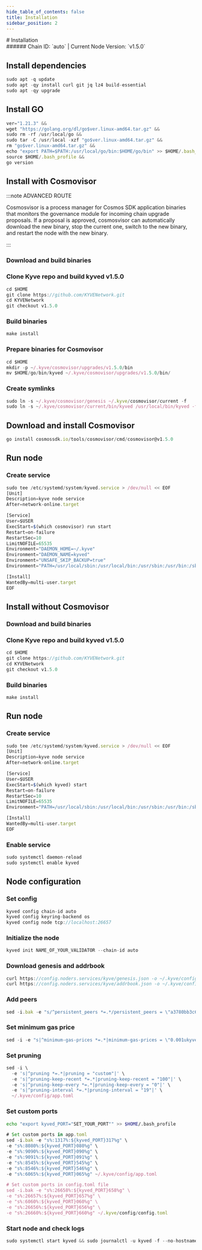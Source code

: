 ```yaml
---
hide_table_of_contents: false
title: Installation
sidebar_position: 2
---
```


<div class="h1-with-icon icon-kyve">
# Installation
</div>
###### Chain ID: `auto` | Current Node Version: `v1.5.0`

## Install dependencies

```js
sudo apt -q update
sudo apt -qy install curl git jq lz4 build-essential
sudo apt -qy upgrade
```

## Install GO
```js
ver="1.21.3" &&
wget "https://golang.org/dl/go$ver.linux-amd64.tar.gz" &&
sudo rm -rf /usr/local/go &&
sudo tar -C /usr/local -xzf "go$ver.linux-amd64.tar.gz" &&
rm "go$ver.linux-amd64.tar.gz" &&
echo "export PATH=$PATH:/usr/local/go/bin:$HOME/go/bin" >> $HOME/.bash_profile &&
source $HOME/.bash_profile &&
go version
```

## Install with Cosmovisor
:::note ADVANCED ROUTE

Cosmosvisor is a process manager for Cosmos SDK application binaries that monitors the governance module for incoming chain upgrade proposals. If a proposal is approved, cosmosvisor can automatically download the new binary, stop the current one, switch to the new binary, and restart the node with the new binary.

:::
### Download and build binaries
### Clone Kyve repo and build kyved v1.5.0
```js
cd $HOME
git clone https://github.com/KYVENetwork.git
cd KYVENetwork
git checkout v1.5.0
```

### Build binaries
```js
make install
```
### Prepare binaries for Cosmovisor
```js
cd $HOME
mkdir -p ~/.kyve/cosmovisor/upgrades/v1.5.0/bin
mv $HOME/go/bin/kyved ~/.kyve/cosmovisor/upgrades/v1.5.0/bin/
```

### Create symlinks
```js
sudo ln -s ~/.kyve/cosmovisor/genesis ~/.kyve/cosmovisor/current -f
sudo ln -s ~/.kyve/cosmovisor/current/bin/kyved /usr/local/bin/kyved -f
```

## Download and install Cosmovisor
```js
go install cosmossdk.io/tools/cosmovisor/cmd/cosmovisor@v1.5.0
```

## Run node
### Create service
```js
sudo tee /etc/systemd/system/kyved.service > /dev/null << EOF
[Unit]
Description=kyve node service
After=network-online.target

[Service]
User=$USER
ExecStart=$(which cosmovisor) run start
Restart=on-failure
RestartSec=10
LimitNOFILE=65535
Environment="DAEMON_HOME=~/.kyve"
Environment="DAEMON_NAME=kyved"
Environment="UNSAFE_SKIP_BACKUP=true"
Environment="PATH=/usr/local/sbin:/usr/local/bin:/usr/sbin:/usr/bin:/sbin:/bin:/usr/games:/usr/local/games:/snap/bin:~/.kyve/cosmovisor/current/bin"

[Install]
WantedBy=multi-user.target
EOF
```

## Install without Cosmovisor

### Download and build binaries
### Clone Kyve repo and build kyved v1.5.0
```js
cd $HOME
git clone https://github.com/KYVENetwork.git
cd KYVENetwork
git checkout v1.5.0
```

### Build binaries
```js
make install
```

## Run node
### Create service
```js
sudo tee /etc/systemd/system/kyved.service > /dev/null << EOF
[Unit]
Description=kyve node service
After=network-online.target

[Service]
User=$USER
ExecStart=$(which kyved) start
Restart=on-failure
RestartSec=10
LimitNOFILE=65535
Environment="PATH=/usr/local/sbin:/usr/local/bin:/usr/sbin:/usr/bin:/sbin:/bin:/usr/games:/usr/local/games:/snap/bin"

[Install]
WantedBy=multi-user.target
EOF
```

### Enable service
```js
sudo systemctl daemon-reload
sudo systemctl enable kyved
```

## Node configuration
### Set config
```js
kyved config chain-id auto
kyved config keyring-backend os
kyved config node tcp://localhost:26657
```

### Initialize the node
```js
kyved init NAME_OF_YOUR_VALIDATOR --chain-id auto
```

### Download genesis and addrbook
```js
curl https://config.noders.services/kyve/genesis.json -o ~/.kyve/config/genesis.json
curl https://config.noders.services/kyve/addrbook.json -o ~/.kyve/config/addrbook.json
```
### Add peers
```js
sed -i.bak -e "s/^persistent_peers *=.*/persistent_peers = \"a3780bb3c6eb953dfd0019e61a37e054a18dd197@kyve-rpc.noders.services:11056\"/" ~/.kyve/config/config.toml
```

### Set minimum gas price
```js
sed -i -e "s|^minimum-gas-prices *=.*|minimum-gas-prices = \"0.001ukyve\"|" ~/.kyve/config/app.toml
```
### Set pruning
```js
sed -i \
  -e 's|^pruning *=.*|pruning = "custom"|' \
  -e 's|^pruning-keep-recent *=.*|pruning-keep-recent = "100"|' \
  -e 's|^pruning-keep-every *=.*|pruning-keep-every = "0"|' \
  -e 's|^pruning-interval *=.*|pruning-interval = "19"|' \
  ~/.kyve/config/app.toml
```

### Set custom ports

```bash
echo "export kyved_PORT="SET_YOUR_PORT"" >> $HOME/.bash_profile
```

```js
# Set custom ports in app.toml
sed -i.bak -e "s%:1317%:${kyved_PORT}317%g" \
-e "s%:8080%:${kyved_PORT}080%g" \
-e "s%:9090%:${kyved_PORT}090%g" \
-e "s%:9091%:${kyved_PORT}091%g" \
-e "s%:8545%:${kyved_PORT}545%g" \
-e "s%:8546%:${kyved_PORT}546%g" \
-e "s%:6065%:${kyved_PORT}065%g" ~/.kyve/config/app.toml

# Set custom ports in config.toml file
sed -i.bak -e "s%:26658%:${kyved_PORT}658%g" \
-e "s%:26657%:${kyved_PORT}657%g" \
-e "s%:6060%:${kyved_PORT}060%g" \
-e "s%:26656%:${kyved_PORT}656%g" \
-e "s%:26660%:${kyved_PORT}660%g" ~/.kyve/config/config.toml
```

### Start node and check logs
```js
sudo systemctl start kyved && sudo journalctl -u kyved -f --no-hostname -o cat
```
